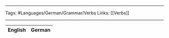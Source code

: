 ___
Tags: #Languages/German/Grammar/Verbs 
Links: [[Verbs]]
___
English | German
------------ | ------------
